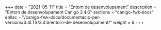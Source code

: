 +++
date        = "2021-05-11"
title       = "Entorn de desenvolupament"
description = "Entorn de desenvolupament Canigó 3.4.6"
sections    = "canigo-fwk-docs"
enllac		= "/canigo-fwk-docs/documentacio-per-versions/3.4LTS/3.4.6/entorn-de-desenvolupament/"
weight		= 6
+++
